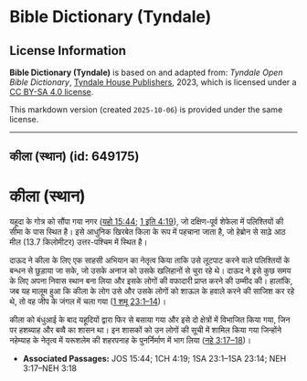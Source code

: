 # Bible Dictionary (Tyndale)

## License Information

**Bible Dictionary (Tyndale)** is based on and adapted from: _Tyndale Open Bible Dictionary_, [Tyndale House Publishers](https://tyndaleopenresources.com/), 2023, which is licensed under a [CC BY-SA 4.0 license](https://creativecommons.org/licenses/by-sa/4.0/legalcode.en).

This markdown version (created `2025-10-06`) is provided under the same license.



--------------------------------

## कीला (स्थान) (id: 649175)

कीला (स्थान)
============

यहूदा के गोत्र को सौंपा गया नगर ([यहो 15:44](https://ref.ly/Josh15:44); [1 इति 4:19](https://ref.ly/1Chr4:19)), जो दक्षिण\-पूर्व शेफेला में पलिश्तियों की सीमा के पास स्थित है। इसे आधुनिक खिरबेत किला के रूप में पहचाना जाता है, जो हेब्रोन से साढ़े आठ मील (13\.7 किलोमीटर) उत्तर\-पश्चिम में स्थित है।

दाऊद ने कीला के लिए एक साहसी अभियान का नेतृत्व किया ताकि उसे लूटपाट करने वाले पलिश्तियों के बन्धन से छुड़ाया जा सके, जो उसके अनाज को उसके खलिहानों से चुरा रहे थे। दाऊद ने इसे कुछ समय के लिए अपना निवास स्थान बना लिया और इसके लोगों की वफादारी प्राप्त करने की उम्मीद की। हालांकि, जब यह मालूम हुआ कि कीला के लोग उसे और उसके लोगों को शाऊल के हवाले करने की साजिश कर रहे थे, तो वह जीप के जंगल में चला गया ([1 शमू 23:1–14](https://ref.ly/1Sam23:1-1Sam23:14))।

कीला को बंधुआई के बाद यहूदियों द्वारा फिर से बसाया गया और इसे दो क्षेत्रों में विभाजित किया गया, जिन पर हशब्याह और बव्वै का शासन था। इन शासकों को उन लोगों की सूची में शामिल किया गया जिन्होंने नहेम्याह के नेतृत्व में यरूशलेम की शहरपनाह के पुनर्निर्माण में भाग लिया ([नहे 3:17–18](https://ref.ly/Neh3:17-Neh3:18))।

* **Associated Passages:** JOS 15:44; 1CH 4:19; 1SA 23:1–1SA 23:14; NEH 3:17–NEH 3:18

